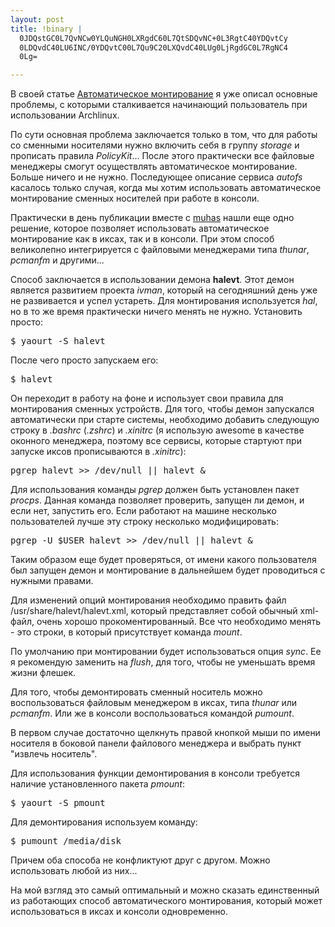 ```yaml
--- 
layout: post
title: !binary |
  0JDQstGC0L7QvNCw0YLQuNGH0LXRgdC60L7QtSDQvNC+0L3RgtC40YDQvtCy
  0LDQvdC40LU6INC/0YDQvtC00L7Qu9C20LXQvdC40LUg0LjRgdGC0L7RgNC4
  0Lg=

---
```

В своей статье <a href="http://www.juev.ru/2009/08/24/mount/">Автоматическое монтирование</a> я уже описал основные проблемы, с которыми сталкивается начинающий пользователь при использовании Archlinux.

По сути основная проблема заключается только в том, что для работы со сменными носителями нужно включить себя в группу <em>storage</em> и прописать правила <em>PolicyKit</em>... После этого практически все файловые менеджеры смогут осуществлять автоматическое монтирование. Больше ничего и не нужно. Последующее описание сервиса <em>autofs</em> касалось только случая, когда мы хотим использовать автоматическое монтирование сменных носителей при работе в консоли.

Практически в день публикации вместе с <a href="http://muhas.ru">muhas</a> нашли еще одно решение, которое позволяет использовать автоматическое монтирование как в иксах, так и в консоли. При этом способ великолепно интегрируется с файловыми менеджерами типа <em>thunar</em>, <em>pcmanfm</em> и другими...
<!--more-->
Способ заключается в использовании демона <strong>halevt</strong>. Этот демон является развитием проекта <em>ivman</em>, который на сегодняшний день уже не развивается и успел устареть. Для монтирования используется <em>hal</em>, но в то же время практически ничего менять не нужно. Установить просто:
<pre>$ yaourt -S halevt</pre>

После чего просто запускаем его:
<pre>$ halevt</pre>

Он переходит в работу на фоне и использует свои правила для монтирования сменных устройств. Для того, чтобы демон запускался автоматически при старте системы, необходимо добавить следующую строку в <em>.bashrc</em> (<em>.zshrc</em>) и <em>.xinitrc</em> (я использую awesome в качестве оконного менеджера, поэтому все сервисы, которые стартуют при запуске иксов прописываются в <em>.xinitrc</em>):
<pre>pgrep halevt &gt;&gt; /dev/null || halevt &amp;</pre>

Для использования команды <em>pgrep</em> должен быть установлен пакет <em>procps</em>. Данная команда позволяет проверить, запущен ли демон, и если нет, запустить его. Если работают на машине несколько пользователей лучше эту строку несколько модифицировать:
<pre>pgrep -U $USER halevt &gt;&gt; /dev/null || halevt &amp;</pre>

Таким образом еще будет проверяться, от имени какого пользователя был запущен демон и монтирование в дальнейшем будет проводиться с нужными правами.

Для изменений опций монтирования необходимо править файл /usr/share/halevt/halevt.xml, который представляет собой обычный xml-файл, очень хорошо прокоментированный. Все что необходимо менять - это строки, в который присутствует команда <em>mount</em>.

По умолчанию при монтировании будет использоваться опция <em>sync</em>. Ее я рекомендую заменить на <em>flush</em>, для того, чтобы не уменьшать время жизни флешек.

Для того, чтобы демонтировать сменный носитель можно воспользоваться файловым менеджером в иксах, типа <em>thunar</em> или <em>pcmanfm</em>. Или же в консоли воспользоваться командой <em>pumount</em>.

В первом случае достаточно щелкнуть правой кнопкой мыши по имени носителя в боковой панели файлового менеджера и выбрать пункт "извлечь носитель".

Для использования функции демонтирования в консоли требуется наличие установленного пакета <em>pmount</em>:
<pre>$ yaourt -S pmount</pre>

Для демонтирования используем команду:
<pre>$ pumount /media/disk</pre>

Причем оба способа не конфликтуют друг с другом. Можно использовать любой из них...

На мой взгляд это самый оптимальный и можно сказать единственный из работающих способ автоматического монтирования, который может использоваться в иксах и консоли одновременно.
